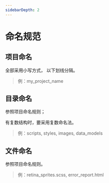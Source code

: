 ```yaml
---
sidebarDepth: 2
---
```


# 命名规范

## 项目命名

全部采用小写方式， 以下划线分隔。

> 例：my_project_name

## 目录命名

参照项目命名规则；

有复数结构时，要采用复数命名法。

> 例：scripts, styles, images, data_models

## 文件命名

参照项目命名规则。

> 例：retina_sprites.scss, error_report.html
